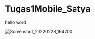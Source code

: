 # Tugas1Mobile_Satya
hello word

![Screenshot_20220228_164700](https://user-images.githubusercontent.com/81338813/159256994-4a6e2575-5ca0-48c6-9aae-68da186377ff.jpg)
